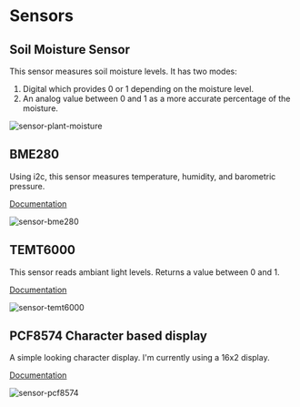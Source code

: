 # Sensors

## Soil Moisture Sensor
This sensor measures soil moisture levels.  It has two modes:
1. Digital which provides 0 or 1 depending on the moisture level.
2. An analog value between 0 and 1 as a more accurate percentage of the moisture.

![sensor-plant-moisture]

## BME280
Using i2c, this sensor measures temperature, humidity, and barometric pressure.

[Documentation](https://esphome.io/cookbook/bme280_environment.html)

![sensor-bme280]

## TEMT6000
This sensor reads ambiant light levels.  Returns a value between 0 and 1.

[Documentation](https://esphome.io/cookbook/temt6000.html)

![sensor-temt6000]

## PCF8574 Character based display
A simple looking character display.  I'm currently using a 16x2 display.

[Documentation](https://esphome.io/components/display/lcd_display.html?highlight=display)

![sensor-pcf8574]
    
[sensor-plant-moisture]: http://www.yourduino.com/sunshop/images/products/large_366_SoilMoisture1-450.jpg
[sensor-bme280]: https://esphome.io/_images/bme280-header.jpg
[sensor-temt6000]:https://esphome.io/_images/temt6000-header.jpg
[sensor-pcf8574]:https://esphome.io/_images/lcd-hello_world.jpg

